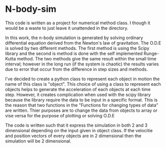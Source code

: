 # N-body-sim

This code is written as a project for numerical method class. I though it would be a waste to just leave it unattended in the directory.

In this work, the n-body simulation is generated by solving ordinary differential equation derived from the Newton's law of gravitation. The O.D.E is solved by two different methods. The first method is using the Scipy library and the second is method is done with the self implemented Runge-Kutta method. The two methods give the same result within the small time interval; however in the long run (if the system is chaotic) the results varies due to error that occur from the difference in step sizes and methods.

I've decided to create a python class to represent each object in motion the name of this class is "object". This choice of using a class to represent each objects helps to generate the acceleration of each objects at each time step. However, it creates complication when used with the scipy library because the library require the data to be input in a specific format. This is the reason that two functions in the "Functions for changing types of data" are written. Thier purposes are to change the data from objects to array or vise versa for the purpose of plotting or solving O.D.E

The code is written such that it express the simulation in both 2 and 3 dimensional depending on the input given in object class. If the velocitie and position vectors of every objects are in 2 dimensional then the simulation will be 2 dimensional.
